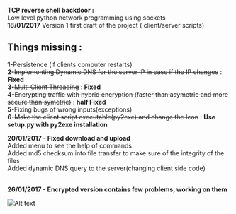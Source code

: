 <b><h>TCP reverse shell backdoor :</h></b><br>
Low level python network programming using sockets <br>
<b>18/01/2017</b> Version 1 first draft of the project ( client/server scripts)<br>
<b><h2>Things missing :</h2></b>
<b>1-</b>Persistence (if clients computer restarts)<br>
<b>2-</b><s>Implementing Dynamic DNS for the server IP in case if the IP changes</s> : <b>Fixed</b><br>
<b>3-</b><s>Multi Client Threading</s> : <b>Fixed</b><br>
<b>4-</b><s>Encrypting traffic with hybrid encryption (faster than asymetric and more secure than symetric)</s> : <b>half Fixed</b><br>
<b>5-</b>Fixing bugs of wrong inputs(exceptions)<br>
<b>6-</b><s>Make the client script executable(py2exe) and change the Icon</s> : <b>Use setup.py with py2exe installation</b><br>

<b>20/01/2017 - Fixed download and upload  </b><br>
Added menu to see the help of commands<br>
Added md5 checksum into file transfer to make sure of the integrity of the files<br>
Added dynamic DNS query to the server(changing client side code)
<br><br>

<b>26/01/2017 - Encrypted version contains few problems, working on them  </b><br>

![Alt text](http://imgur.com/YKhiXs1 "Script execution")

~~~~~~~~~~~~~~~~~~~~~~~~~~~~~~~~ By Salah Baddou ~~~~~~~~~~~~~~~~~~~~~~~~~~~~~~~~~~~
